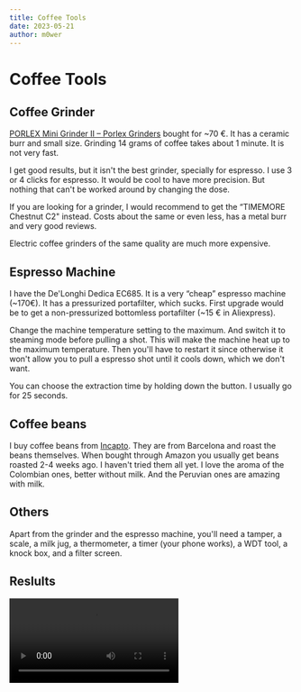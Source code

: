 ```yaml
---
title: Coffee Tools
date: 2023-05-21
author: m0wer
---
```


# Coffee Tools

## Coffee Grinder

[PORLEX Mini Grinder II – Porlex Grinders](https://www.porlexgrinders.com/products/porlex-mini-grinder-ii)
bought for ~70 €. It has a ceramic burr and small size. Grinding 14 grams of
coffee takes about 1 minute. It is not very fast.

I get good results, but it isn't the best grinder, specially for espresso. I
use 3 or 4 clicks for espresso. It would be cool to have more precision. But
nothing that can't be worked around by changing the dose.

If you are looking for a grinder, I would recommend to get the
“TIMEMORE Chestnut C2" instead. Costs about the same or even less, has a metal
burr and very good reviews.

Electric coffee grinders of the same quality are much more expensive.

## Espresso Machine

I have the De'Longhi Dedica EC685. It is a very “cheap” espresso machine
(~170€). It has a pressurized portafilter, which sucks. First upgrade would be
to get a non-pressurized bottomless portafilter (~15 € in Aliexpress).

Change the machine temperature setting to the maximum. And switch it to
steaming mode before pulling a shot. This will make the machine heat up to the
maximum temperature. Then you'll have to restart it since otherwise it won't
allow you to pull a espresso shot until it cools down, which we don't want.

You can choose the extraction time by holding down the button. I usually go
for 25 seconds.


## Coffee beans

I buy coffee beans from [Incapto](https://incapto.com/). They are from
Barcelona and roast the beans themselves. When bought through Amazon you
usually get beans roasted 2-4 weeks ago. I haven't tried them all yet. I love
the aroma of the Colombian ones, better without milk. And the Peruvian ones
are amazing with milk.

## Others

Apart from the grinder and the espresso machine, you'll need a tamper, a
scale, a milk jug, a thermometer, a timer (your phone works), a WDT tool,
a knock box, and a filter screen.

## Reslults

<video controls src="../img/espresso.mp4"></video>
